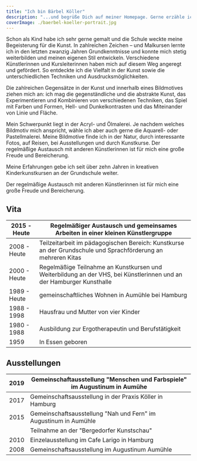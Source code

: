```yaml
---
title: "Ich bin Bärbel Köller"
description: "...und begrüße Dich auf meiner Homepage. Gerne erzähle ich Dir ein wenig von mir und meiner Kunst. Es würde mich sehr freuen, wenn dich ein Bild persönlich anspricht. Du kannst gerne mit mir Kontakt aufnehmen, wenn du ein Fotomotiv in Auftrag geben möchtest."
coverImage: ./baerbel-koeller-portrait.jpg
---
```


Schon als Kind habe ich sehr gerne gemalt und die Schule weckte meine Begeisterung für die Kunst.
In zahlreichen Zeichen – und Malkursen  lernte ich in den letzten zwanzig Jahren  Grundkenntnisse und konnte mich stetig weiterbilden und meinen eigenen Stil entwickeln.
Verschiedene Künstlerinnen und Kursleiterinnen haben mich auf diesem Weg angeregt und gefördert. So entdeckte ich die Vielfalt in der Kunst sowie die unterschiedlichen Techniken und Ausdrucksmöglichkeiten. 

Die zahlreichen Gegensätze in der Kunst und innerhalb eines Bildmotives ziehen mich an: ich mag die gegenständliche und die abstrakte Kunst, das Experimentieren und Kombinieren von verschiedenen Techniken, das Spiel mit Farben und Formen, Hell- und Dunkelkontrasten und das Miteinander von Linie  und Fläche.

Mein Schwerpunkt liegt in der Acryl- und Ölmalerei. Je nachdem welches Bildmotiv mich anspricht, wähle ich aber auch gerne die Aquarell- oder Pastellmalerei. Meine Bildmotive finde ich in der Natur, durch interessante Fotos, auf Reisen, bei Ausstellungen und durch Kunstkurse.
Der regelmäßige Austausch mit anderen Künstlerinnen ist für mich eine große Freude und Bereicherung.

Meine Erfahrungen gebe ich seit über zehn Jahren in kreativen Kinderkunstkursen an der Grundschule weiter. 

Der regelmäßige Austausch mit anderen Künstlerinnen ist für mich eine große Freude und Bereicherung.

## Vita
| 2015 - Heute | Regelmäßiger Austausch und gemeinsames Arbeiten in einer kleinen Künstlergruppe                                       |
|--------------|-----------------------------------------------------------------------------------------------------------------------|
| 2008 - Heute | Teilzeitarbeit im pädagogischen Bereich: Kunstkurse an der Grundschule und Sprachförderung an mehreren Kitas          |
| 2000 - Heute | Regelmäßige Teilnahme an Kunstkursen und Weiterbildung  an der VHS, bei Künstlerinnen und an der Hamburger Kunsthalle |
| 1989 - Heute | gemeinschaftliches Wohnen in Aumühle bei Hamburg                                                                      |
| 1988 - 1998  | Hausfrau und Mutter von vier Kinder                                                                                   |
| 1980 - 1988  | Ausbildung zur Ergotherapeutin und Berufstätigkeit                                                                    |
| 1959         | In Essen geboren                                                                                                      |

## Ausstellungen
| 2019 | Gemeinschaftausstellung "Menschen und Farbspiele" im Augustinum in Aumühe |
|------|---------------------------------------------------------------------------|
| 2017 | Gemeinschaftsausstellung in der Praxis Köller in Hamburg                  |
| 2015 | Gemeinschaftsausstellung "Nah und Fern" im Augustinum in Aumühle          |
|      | Teilnahme an der "Bergedorfer Kunstschau"                                 |
| 2010 | Einzelausstellung im Cafe Larigo in Hamburg                               |
| 2008 | Gemeinschaftsausstellung im Augustinum Aumühle                            |
